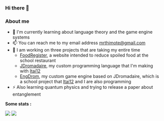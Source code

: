 ### Hi there 👋

### About me

 - 🌱 I'm currently learning about language theory and the game engine systems
 - 📫 You can reach me to my email address mrthimote@gmail.com
 - 🔭 I am working on three projects that are taking my entire time
   - [FoodRegister](https://github.com/FoodRegister), a website intended to reduce spoiled food at the school restaurant
   - [JDromadaire](https://github.com/EngDrom/JDromadaire), my custom programming language that I'm making with [Itai12](https://github.com/Itai12)
   - [EngDrom](https://github.com/EngDrom/), my custom game engine based on JDromadaire, which is a school project that [Itai12](https://github.com/Itai12) and I are also programming
 - ⚡ Also learning quantum physics and trying to release a paper about entanglement

**Some stats :**

<img src="https://github-readme-stats.vercel.app/api/top-langs/?username=MrThimote&hide=html&theme=dark&layout=compa"/>
<img src="https://github-readme-stats.vercel.app/api?username=MrThimote&theme=dark&show_icons=true"/>


<!--
**MrThimote/MrThimote** is a ✨ _special_ ✨ repository because its `README.md` (this file) appears on your GitHub profile.

Here are some ideas to get you started:

- 🔭 I’m currently working on ...
- 🌱 I’m currently learning ...
- 👯 I’m looking to collaborate on ...
- 🤔 I’m looking for help with ...
- 💬 Ask me about ...
- 📫 How to reach me: ...
- 😄 Pronouns: ...
- ⚡ Fun fact: ...
-->
